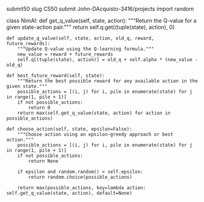 submit50 slug
CS50
submit John-DAcquisto-3416/projects
import random

class NimAI:
    def get_q_value(self, state, action):
        """Return the Q-value for a given state-action pair."""
        return self.q.get((tuple(state), action), 0)

    def update_q_value(self, state, action, old_q, reward, future_rewards):
        """Update Q-value using the Q-learning formula."""
        new_value = reward + future_rewards
        self.q[(tuple(state), action)] = old_q + self.alpha * (new_value - old_q)

    def best_future_reward(self, state):
        """Return the best possible reward for any available action in the given state."""
        possible_actions = [(i, j) for i, pile in enumerate(state) for j in range(1, pile + 1)]
        if not possible_actions:
            return 0
        return max(self.get_q_value(state, action) for action in possible_actions)

    def choose_action(self, state, epsilon=False):
        """Choose action using an epsilon-greedy approach or best action."""
        possible_actions = [(i, j) for i, pile in enumerate(state) for j in range(1, pile + 1)]
        if not possible_actions:
            return None

        if epsilon and random.random() < self.epsilon:
            return random.choice(possible_actions)

        return max(possible_actions, key=lambda action: self.get_q_value(state, action), default=None)
